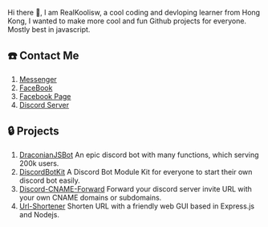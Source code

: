   Hi there 👋, I am RealKoolisw, a cool coding and devloping learner from Hong Kong, I wanted to make more cool and fun Github projects for everyone. Mostly best in javascript.

## :telephone: Contact Me
1. [Messenger](https://m.me/realkoolisw)
2. [FaceBook](https://www.facebook.com/realkoolisw)
3. [Facebook Page](https://www.facebook.com/koolisw/)
4. [Discord Server](https://discord.koolisw.tk/)

## :lock: Projects
1. [DraconianJSBot](https://github.com/RealKoolisw/DraconianJSBot) An epic discord bot with many functions, which serving 200k users.
2. [DiscordBotKit](https://github.com/RealKoolisw/DiscordBotKit) A Discord Bot Module Kit for everyone to start their own discord bot easily.
3. [Discord-CNAME-Forward](https://github.com/RealKoolisw/discord-server-forward-url) Forward your discord server invite URL with your own CNAME domains or subdomains.
4. [Url-Shortener](https://github.com/RealKoolisw/shortenurl-web) Shorten URL with a friendly web GUI based in Express.js and Nodejs.
<!--
**RealKoolisw/RealKoolisw** is a ✨ _special_ ✨ repository because its `README.md` (this file) appears on your GitHub profile.

Here are some ideas to get you started:

- 🔭 I’m currently working on ...
- 🌱 I’m currently learning ...
- 👯 I’m looking to collaborate on ...
- 🤔 I’m looking for help with ...
- 💬 Ask me about ...
- 📫 How to reach me: ...
- 😄 Pronouns: ...
- ⚡ Fun fact: ...
-->
